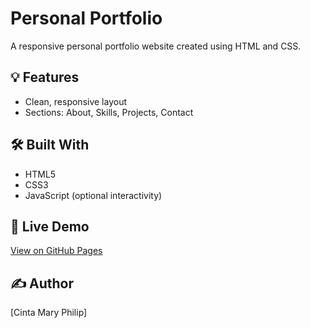 # Personal Portfolio

A responsive personal portfolio website created using HTML and CSS.

## 💡 Features
- Clean, responsive layout
- Sections: About, Skills, Projects, Contact

## 🛠️ Built With
- HTML5
- CSS3
- JavaScript (optional interactivity)

## 📌 Live Demo
[View on GitHub Pages](https://cintamaryphilip.github.io/Personal-Portfolio/)

## ✍️ Author
[Cinta Mary Philip]
